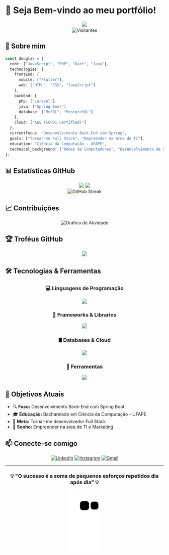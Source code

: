 # 👋 Seja Bem-vindo ao meu portfólio!

<div align="center">
  <img src="https://readme-typing-svg.herokuapp.com/?color=00bfbf&size=35&center=true&vCenter=true&width=1000&lines=Olá,+meu+nome+é+Douglas;Desenvolvedor+Full+Stack;Estudante+de+Ciência+da+Computação;Futuro+Empreendedor+de+TI" />
</div>

<div align="center">
  <img src="https://komarev.com/ghpvc/?username=douglaskks&color=00bfbf&style=flat-square&label=Visitantes" alt="Visitantes"/>
</div>

## 🚀 Sobre mim

```typescript
const douglas = {
  code: ["JavaScript", "PHP", "Dart", "Java"],
  technologies: {
    frontEnd: {
      mobile: ["Flutter"],
      web: ["HTML", "CSS", "JavaScript"]
    },
    backEnd: {
      php: ["Laravel"],
      java: ["Spring Boot"],
      database: ["MySQL", "PostgreSQL"]
    },
    cloud: ["AWS (CCP01 Certified)"]
  },
  currentFocus: "Desenvolvimento Back-End com Spring",
  goals: ["Tornar-me Full Stack", "Empreender na área de TI"],
  education: "Ciência da Computação - UFAPE",
  technical_background: ["Redes de Computadores", "Desenvolvimento de Sistemas"]
};
```

## 📊 Estatísticas GitHub

<div align="center">
  <img height="180em" src="https://github-readme-stats.vercel.app/api?username=douglaskks&show_icons=true&theme=tokyonight&include_all_commits=true&count_private=true"/>
  <img height="180em" src="https://github-readme-stats.vercel.app/api/top-langs/?username=douglaskks&layout=compact&langs_count=8&theme=tokyonight"/>
</div>

<div align="center">
  <img src="https://github-readme-streak-stats.herokuapp.com?user=douglaskks&theme=tokyonight&hide_border=false&border_radius=5" alt="GitHub Streak"/>
</div>

## 📈 Contribuições

<div align="center">
  <img src="https://github-readme-activity-graph.vercel.app/graph?username=douglaskks&bg_color=1a1b27&color=70a5fd&line=70a5fd&point=ff6b6b&area=true&hide_border=true" alt="Gráfico de Atividade"/>
</div>

## 🏆 Troféus GitHub

<div align="center">
  <img src="https://github-profile-trophy.vercel.app/?username=douglaskks&theme=tokyonight&row=2&no-bg=false&column=3&margin-w=15&margin-h=15" />
</div>

## 🛠️ Tecnologias & Ferramentas

<div align="center">
  
### 💻 Linguagens de Programação
<img src="https://skillicons.dev/icons?i=dart,php,java,js,html,css" />

### 🚀 Frameworks & Libraries  
<img src="https://skillicons.dev/icons?i=flutter,laravel,spring" />

### 🛢️ Databases & Cloud
<img src="https://skillicons.dev/icons?i=mysql,postgres,aws" />

### 🔧 Ferramentas
<img src="https://skillicons.dev/icons?i=git,github,vscode,postman" />

</div>

## 🎯 Objetivos Atuais

- 🔍 **Foco:** Desenvolvimento Back-End com Spring Boot
- 🎓 **Educação:** Bacharelado em Ciência da Computação - UFAPE
- 🚀 **Meta:** Tornar-me desenvolvedor Full Stack
- 💼 **Sonho:** Empreender na área de TI e Marketing

## 📫 Conecte-se comigo

<div align="center">
  
[![LinkedIn](https://img.shields.io/badge/LinkedIn-0077B5?style=for-the-badge&logo=linkedin&logoColor=white)](https://www.linkedin.com/in/douglashenriquesoares/)
[![Instagram](https://img.shields.io/badge/Instagram-E4405F?style=for-the-badge&logo=instagram&logoColor=white)](https://www.instagram.com/doug_salviano/)
[![Gmail](https://img.shields.io/badge/Gmail-D14836?style=for-the-badge&logo=gmail&logoColor=white)](mailto:douglaszxv2@gmail.com)

</div>

---

<div align="center">
  <h3>💡 "O sucesso é a soma de pequenos esforços repetidos dia após dia" 💡</h3>
  
  ![Snake animation](https://github.com/douglaskks/douglaskks/blob/output/github-contribution-grid-snake.svg)
  
</div>
